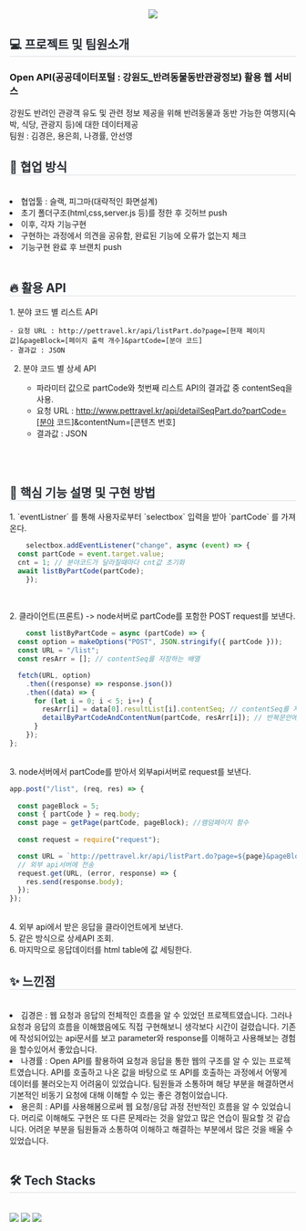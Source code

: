 <div align= "center">
    <img src="https://capsule-render.vercel.app/api?type=waving&color=gradient&height=240&text=withAnimal&animation=&fontColor=ffffff&fontSize=90" />
    </div>
    <div style="text-align: left;"> 
    <h2 style="border-bottom: 1px solid #d8dee4; color: #282d33;"> 💻 프로젝트 및 팀원소개 </h2>        
        <h3> Open API(공공데이터포털 : 강원도_반려동물동반관광정보) 활용 웹 서비스</h3>
강원도 반려인 관광객 유도 및 관련 정보 제공을 위해 반려동물과 동반 가능한 여행지(숙박, 식당, 관광지 등)에 대한 데이터제공  <br>
팀원 : 김경은, 용은희, 나경률, 안선영
<br>
    <h2 style="border-bottom: 1px solid #d8dee3; color: #282d33;"> 💪 협업 방식 </h2>
<br>
        <li>협업툴 : 슬랙, 피그마(대략적인 화면설계)</li>
        <li>초기 폴더구조(html,css,server.js 등)를 정한 후 깃허브 push</li>
        <li>이후, 각자 기능구현</li>
        <li>구현하는 과정에서 의견을 공유함, 완료된 기능에 오류가 없는지 체크</li>
        <li>기능구현 완료 후 브랜치 push</li>
    <div style="font-weight: 700; font-size: 15px; text-align: left; color: #282d33;">  </div> 
    </div>
<br>
    <h2 style="border-bottom: 1px solid #d8dee3; color: #282d33;"> 🔥 활용 API </h2>
    1. 분야 코드 별 리스트 API <br>
    
    - 요청 URL : http://pettravel.kr/api/listPart.do?page=[현재 페이지 값]&pageBlock=[페이지 출력 개수]&partCode=[분야 코드] 
    - 결과값 : JSON 


    
2. 분야 코드 별 상세 API  <br>
   
    
    - 파라미터 값으로 partCode와 첫번째 리스트 API의 결과값 중 contentSeq을 사용. <br>
    - 요청 URL : http://www.pettravel.kr/api/detailSeqPart.do?partCode=[분야 코드]&contentNum=[콘텐츠 번호]
    - 결과값 : JSON 
    
 <br>

<br>
    <h2 style="border-bottom: 1px solid #d8dee3; color: #282d33;"> 🎯 핵심 기능 설명 및 구현 방법 </h2>
    1. `eventListner` 를 통해 사용자로부터 `selectbox` 입력을 받아 `partCode` 를 가져온다.

```javascript
    selectbox.addEventListener("change", async (event) => {
  const partCode = event.target.value;
  cnt = 1; // 분야코드가 달라질때마다 cnt값 초기화
  await listByPartCode(partCode);
    });
    
 ```
<br>   
    2. 클라이언트(프론트) -> node서버로 partCode를 포함한 POST request를 보낸다. 

```javascript
    const listByPartCode = async (partCode) => {
  const option = makeOptions("POST", JSON.stringify({ partCode }));
  const URL = "/list";
  const resArr = []; // contentSeq를 저장하는 배열

  fetch(URL, option)
    .then((response) => response.json())
    .then((data) => {
      for (let i = 0; i < 5; i++) {
        resArr[i] = data[0].resultList[i].contentSeq; // contentSeq를 저장
        detailByPartCodeAndContentNum(partCode, resArr[i]); // 반복문안에서 각 시설별 detail 조회
      }
    });
};

```
<br>  
    3. node서버에서 partCode를 받아서 외부api서버로 request를 보낸다.

```javascript
app.post("/list", (req, res) => {
  
  const pageBlock = 5;
  const { partCode } = req.body;
  const page = getPage(partCode, pageBlock); //램덤페이지 함수
  
  const request = require("request");

  const URL = `http://pettravel.kr/api/listPart.do?page=${page}&pageBlock=${pageBlock}&partCode=${partCode}`;
  // 외부 api서버에 전송
  request.get(URL, (error, response) => {
    res.send(response.body);
  });
});
```
<br>
    4. 외부 api에서 받은 응답을 클라이언트에게 보낸다.
<br>
   5. 같은 방식으로 상세API 조회.
<br>
   6. 마지막으로 응답데이터를 html table에 값 세팅한다.

    
<br>    
    <h2 style="border-bottom: 1px solid #d8dee3; color: #282d33;"> ✨ 느낀점 </h2>
<br>
    <li>김경은 : 웹 요청과 응답의 전체적인 흐름을 알 수 있었던 프로젝트였습니다. 그러나 요청과 응답의 흐름을 이해했음에도 직접 구현해보니 생각보다 시간이 걸렸습니다. 기존에 작성되어있는 api문서를 보고 parameter와 response를 이해하고 사용해보는 경험을 할수있어서 좋았습니다.</li>
    <li>나경률 : Open API를 활용하여 요청과 응답을 통한 웹의 구조를 알 수 있는 프로젝트였습니다. API를 호출하고 나온 값을 바탕으로 또 API를 호출하는 과정에서 어떻게 데이터를 불러오는지 어려움이 있었습니다. 팀원들과 소통하며 해당 부분을 해결하면서 기본적인 비동기 요청에 대해 이해할 수 있는 좋은 경험이었습니다.</li>
    <li>용은희 : API를 사용해봄으로써 웹 요청/응답 과정 전반적인 흐름을 알 수 있었습니다. 머리로 이해해도 구현은 또 다른 문제라는 것을 알았고 많은 연습이 필요할 것 같습니다. 어려운 부분을 팀원들과 소통하여 이해하고 해결하는 부분에서 많은 것을 배울 수 있었습니다.</li>
    
<br>    
    <div style="text-align: left;">
    <h2 style="border-bottom: 1px solid #d8dee4; color: #282d33;"> 🛠️ Tech Stacks </h2> <br> 
    <div style="margin: ; text-align: left;" "text-align: left;"> <img src="https://img.shields.io/badge/Javascript-F7DF1E?style=flat-square&logo=Javascript&logoColor=white">
          <img src="https://img.shields.io/badge/HTML5-E34F26?style=flat-square&logo=HTML5&logoColor=white">
          <img src="https://img.shields.io/badge/CSS3-1572B6?style=flat-square&logo=CSS3&logoColor=white">
          </div>
    </div>
